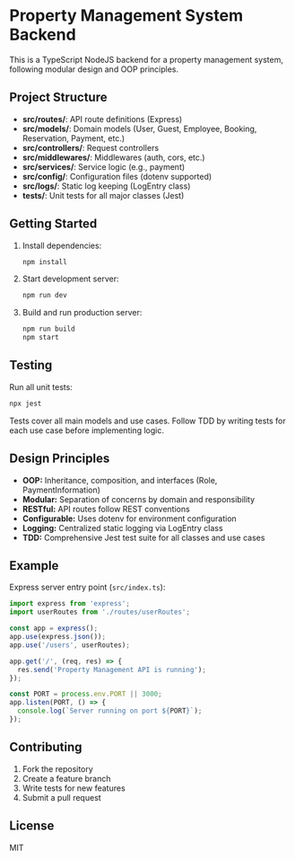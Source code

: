 
# Property Management System Backend

This is a TypeScript NodeJS backend for a property management system, following modular design and OOP principles.

## Project Structure

- **src/routes/**: API route definitions (Express)
- **src/models/**: Domain models (User, Guest, Employee, Booking, Reservation, Payment, etc.)
- **src/controllers/**: Request controllers
- **src/middlewares/**: Middlewares (auth, cors, etc.)
- **src/services/**: Service logic (e.g., payment)
- **src/config/**: Configuration files (dotenv supported)
- **src/logs/**: Static log keeping (LogEntry class)
- **tests/**: Unit tests for all major classes (Jest)

## Getting Started

1. Install dependencies:
	```bash
	npm install
	```
2. Start development server:
	```bash
	npm run dev
	```
3. Build and run production server:
	```bash
	npm run build
	npm start
	```

## Testing

Run all unit tests:
```bash
npx jest
```
Tests cover all main models and use cases. Follow TDD by writing tests for each use case before implementing logic.

## Design Principles

- **OOP:** Inheritance, composition, and interfaces (Role, PaymentInformation)
- **Modular:** Separation of concerns by domain and responsibility
- **RESTful:** API routes follow REST conventions
- **Configurable:** Uses dotenv for environment configuration
- **Logging:** Centralized static logging via LogEntry class
- **TDD:** Comprehensive Jest test suite for all classes and use cases

## Example

Express server entry point (`src/index.ts`):
```typescript
import express from 'express';
import userRoutes from './routes/userRoutes';

const app = express();
app.use(express.json());
app.use('/users', userRoutes);

app.get('/', (req, res) => {
  res.send('Property Management API is running');
});

const PORT = process.env.PORT || 3000;
app.listen(PORT, () => {
  console.log(`Server running on port ${PORT}`);
});
```

## Contributing

1. Fork the repository
2. Create a feature branch
3. Write tests for new features
4. Submit a pull request

## License

MIT
